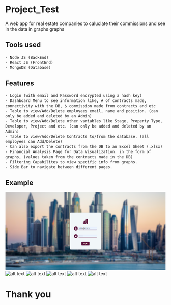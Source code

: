 # Project_Test
  A web app for real estate companies to caluclate their commissions and see in the data in graphs graphs

## Tools used
    - Node JS (BackEnd)
    - React JS (FrontEnd)
    - MongoDB (Database)
## Features
    - Login (with email and Password encrypted using a hash key)
    - Dashboard Menu to see information like, # of contracts made, connectivity with the DB, $ commission made from contracts and etc
    - Table to view/Add/Delete employees email, name and position. (can only be added and deleted by an Admin)
    - Table to view/Add/Delete other variables like Stage, Property Type, Developer, Project and etc. (can only be added and deleted by an Admin)
    - Table to view/Add/Delete Contracts to/from the database. (all employees can Add/Delete)
    - Can also export the contracts from the DB to an Excel Sheet (.xlsx)
    - Financial Analysis Page for Data Visualization. in the form of graphs, (values taken from the contracts made in the DB)
    - Filtering Capabilites to view specific info from graphs.
    - Side Bar to navigate between different pages.
## Example 
![alt text](https://github.com/Hossein-GS/Real-Estate-Commission-System/blob/main/Examples/LoginPage.PNG)
![alt text](https://github.com/Hossein-GS/Real_Estate_Commission_System/blob/main/Examples/Dashboard.PNG?raw=true)
![alt text](https://github.com/Hossein-GS/Real_Estate_Commission_System/blob/main/Examples/ManageTeam.PNG?raw=true)
![alt text](https://github.com/Hossein-GS/Real_Estate_Commission_System/blob/main/Examples/Database.PNG?raw=true)
![alt text](https://github.com/Hossein-GS/Real_Estate_Commission_System/blob/main/Examples/Contracts.PNG?raw=true)
![alt text](https://github.com/Hossein-GS/Real_Estate_Commission_System/blob/main/Examples/FinancialAnalysis.PNG?raw=true)


# Thank you
